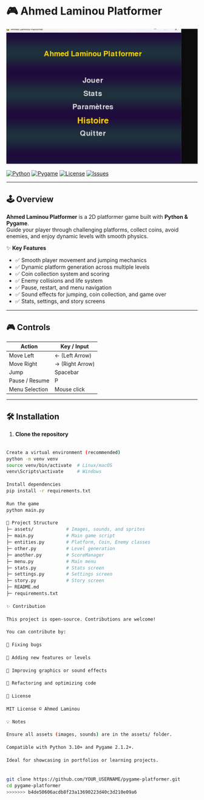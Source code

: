 
# 🎮 Ahmed Laminou Platformer

![Platformer Preview](assets/entry.png)  

[![Python](https://img.shields.io/badge/python-3.10+-blue?logo=python&logoColor=white)](https://www.python.org/)
[![Pygame](https://img.shields.io/badge/Pygame-2.1.2-green?logo=pygame&logoColor=white)](https://www.pygame.org/)
[![License](https://img.shields.io/badge/license-MIT-blue?logo=github)](LICENSE)
[![Issues](https://img.shields.io/github/issues/YOUR_USERNAME/pygame-platformer)](https://github.com/YOUR_USERNAME/pygame-platformer/issues)

---

## 🕹️ Overview

**Ahmed Laminou Platformer** is a 2D platformer game built with **Python & Pygame**.  
Guide your player through challenging platforms, collect coins, avoid enemies, and enjoy dynamic levels with smooth physics.

✨ **Key Features**
- ✅ Smooth player movement and jumping mechanics  
- ✅ Dynamic platform generation across multiple levels  
- ✅ Coin collection system and scoring  
- ✅ Enemy collisions and life system  
- ✅ Pause, restart, and menu navigation  
- ✅ Sound effects for jumping, coin collection, and game over  
- ✅ Stats, settings, and story screens  

---

## 🎮 Controls

| Action            | Key / Input        |
|------------------|------------------|
| Move Left         | ← (Left Arrow)   |
| Move Right        | → (Right Arrow)  |
| Jump              | Spacebar         |
| Pause / Resume    | P                |
| Menu Selection    | Mouse click       |

---

## 🛠️ Installation

1. **Clone the repository**
```bash

Create a virtual environment (recommended)
python -m venv venv
source venv/bin/activate  # Linux/macOS
venv\Scripts\activate     # Windows

Install dependencies
pip install -r requirements.txt

Run the game
python main.py

📂 Project Structure
├─ assets/            # Images, sounds, and sprites
├─ main.py            # Main game script
├─ entities.py        # Platform, Coin, Enemy classes
├─ other.py           # Level generation
├─ another.py         # ScoreManager
├─ menu.py            # Main menu
├─ stats.py           # Stats screen
├─ settings.py        # Settings screen
├─ story.py           # Story screen
├─ README.md
├─ requirements.txt

✨ Contribution

This project is open-source. Contributions are welcome!

You can contribute by:

🐛 Fixing bugs

🌟 Adding new features or levels

🎨 Improving graphics or sound effects

🧹 Refactoring and optimizing code

📜 License

MIT License © Ahmed Laminou

💡 Notes

Ensure all assets (images, sounds) are in the assets/ folder.

Compatible with Python 3.10+ and Pygame 2.1.2+.

Ideal for showcasing in portfolios or learning projects.


git clone https://github.com/YOUR_USERNAME/pygame-platformer.git
cd pygame-platformer
>>>>>>> b4de50606acdb8f23a13690223d40c3d210e09a6
